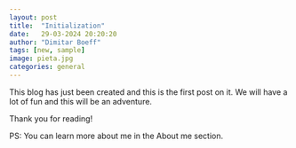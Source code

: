 ```yaml
---
layout: post
title:  "Initialization"
date:   29-03-2024 20:20:20
author: "Dimitar Boeff"
tags: [new, sample]
image: pieta.jpg
categories: general
---
```


This blog has just been created and this is the first post on it.
We will have a lot of fun and this will be an adventure.

Thank you for reading!

PS: You can learn more about me in the About me section.
